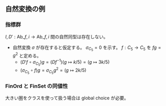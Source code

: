 ## 自然変換の例
### 指標群
$I,D':\mathsf{Ab}\_{f,i}\to\mathsf{Ab}\_{f,i}$ 間の自然同型は存在しない。
- 自然変換 $\sigma$ が存在すると仮定する。 $\sigma_{C_5}=0$ を示す。
  $f:C_5\to C_5$ を $fg=g^2$ と定める。
  - $(D'f\circ \sigma_{C_5})g = (Df^{-1}) (g\mapsto k/5) = (g\mapsto 3k/5)$
  - $(\sigma_{C_5}\circ f)g = \sigma_{C_5}g^2 = (g\mapsto 2k/5)$
### FinOrd と FinSet の同値性
大きい圏をクラスを使って扱う場合は global choice が必要。
